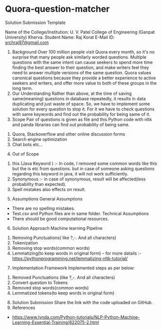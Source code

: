 # Quora-question-matcher











Solution Submission Template






















Name of the College/Institution: U. V. Patel College of Engineering (Ganpat University) 					         Kherva.
Student Name: Raj Korat
E-Mail ID: srchraj97@gmail.com
1.	Background
	Over 100 million people visit Quora every month, so it's no surprise that many people ask similarly worded questions. Multiple questions with the same intent can cause seekers to spend more time finding the best answer to their question, and make writers feel they need to answer multiple versions of the same question. Quora values canonical questions because they provide a better experience to active seekers and writers, and offer more value to both of these groups in the long term.
2.	Our Understanding
	Rather than above, at the time of saving same(meaning) questions in database repeatedly, it results in data duplicating and just waste of space. 
	So, we have to implement some solution for every question to stop it. For it we have to check questions with same keywords and find out the probability for being same of it.
3.	Scope
	Pair of questions is given as file and this Python code with nltk and panda libraries can find out probability of being same.
1)	Quora, Stackoverflow and other online discussion forms
2)	Search engine optimization 
3)	Chat bots etc...
4.	Out of Scope
1)	this (Java Keyword ) :- In code, I removed some common words like this but the is etc from questions. but in case of someone asking  questions regarding this keyword in java, it will not work sufficiently.
2)	Synonymous :- in case of synonymous, result will be affected(less probability than expected).
3)	Spell mistakes also effects on result.
5.	Assumptions
	General Assumptions
-	There are no spelling mistakes.
-	Test.csv and Python files are in same folder. 
	Technical Assumptions
-	There should be good computational resources.

6.	Solution Approach
	Machine learning Pipeline
1)	Removing Punctuations( like ?,-. And all characters)
2)	Tokenization
3)	Removing stop words(common words)
4)	Lemmatizing(to keep words in original form) – for more datails :- https://pythonprogramming.net/lemmatizing-nltk-tutorial/ 
	
7.	Implementation Framework
	Implemented steps as per below:	
1)	Removed Punctuations (like ?,-. And all characters)
2)	Convert question to Tokens
3)	Removed stop words(common words)
4)	Lemmatized tokens(to keep words in original form)

8.	Solution Submission
Share the link with the code uploaded on GitHub.
9.	References
-	https://www.lynda.com/Python-tutorials/NLP-Python-Machine-Learning-Essential-Training/622075-2.html
